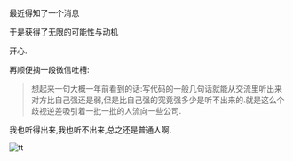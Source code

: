 最近得知了一个消息 

于是获得了无限的可能性与动机 

开心.

再顺便摘一段微信吐槽:

> 想起来一句大概一年前看到的话:写代码的一般几句话就能从交流里听出来对方比自己强还是弱,但是比自己强的究竟强多少是听不出来的.就是这么个歧视逆差吸引着一批一批的人流向一些公司.

我也听得出来,我也听不出来,总之还是普通人啊.

![tt](https://o4dyfn0ef.qnssl.com/image/Screen%20Shot%202016-02-01%20at%2001.26.19.png?imageView2/2/h/600)
